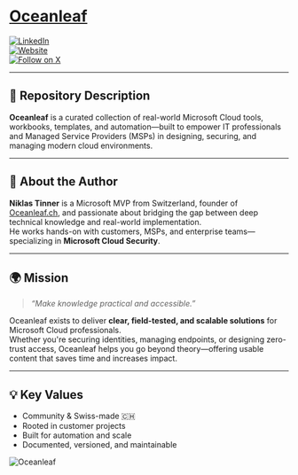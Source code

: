 # [Oceanleaf](https://www.oceanleaf.ch)

[![LinkedIn](https://img.shields.io/badge/LinkedIn-Connect-blue)](https://www.linkedin.com/in/niklas-tinner/)  
[![Website](https://img.shields.io/badge/Oceanleaf.ch-Visit-blue)](https://www.oceanleaf.ch)  
[![Follow on X](https://img.shields.io/badge/X-Follow-black?logo=x)](https://x.com/NiklasTinner)

---
## 📘 Repository Description

**Oceanleaf** is a curated collection of real-world Microsoft Cloud tools, workbooks, templates, and automation—built to empower IT professionals and Managed Service Providers (MSPs) in designing, securing, and managing modern cloud environments.

---

## 👤 About the Author

**Niklas Tinner** is a Microsoft MVP from Switzerland, founder of [Oceanleaf.ch](https://www.oceanleaf.ch), and passionate about bridging the gap between deep technical knowledge and real-world implementation.  
He works hands-on with customers, MSPs, and enterprise teams—specializing in **Microsoft Cloud Security**.

---

## 🌍 Mission

> _“Make knowledge practical and accessible.”_

Oceanleaf exists to deliver **clear, field-tested, and scalable solutions** for Microsoft Cloud professionals.  
Whether you're securing identities, managing endpoints, or designing zero-trust access, Oceanleaf helps you go beyond theory—offering usable content that saves time and increases impact.

---

## 💡 Key Values

- Community & Swiss-made 🇨🇭  
- Rooted in customer projects  
- Built for automation and scale  
- Documented, versioned, and maintainable  



![Oceanleaf](https://www.oceanleaf.ch/content/images/2024/07/oceanleaf-niklas-tinner-1.gif)